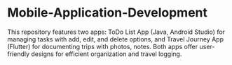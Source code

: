# Mobile-Application-Development
This repository features two apps: ToDo List App (Java, Android Studio) for managing tasks with add, edit, and delete options, and Travel Journey App (Flutter) for documenting trips with photos, notes. Both apps offer user-friendly designs for efficient organization and travel logging.

